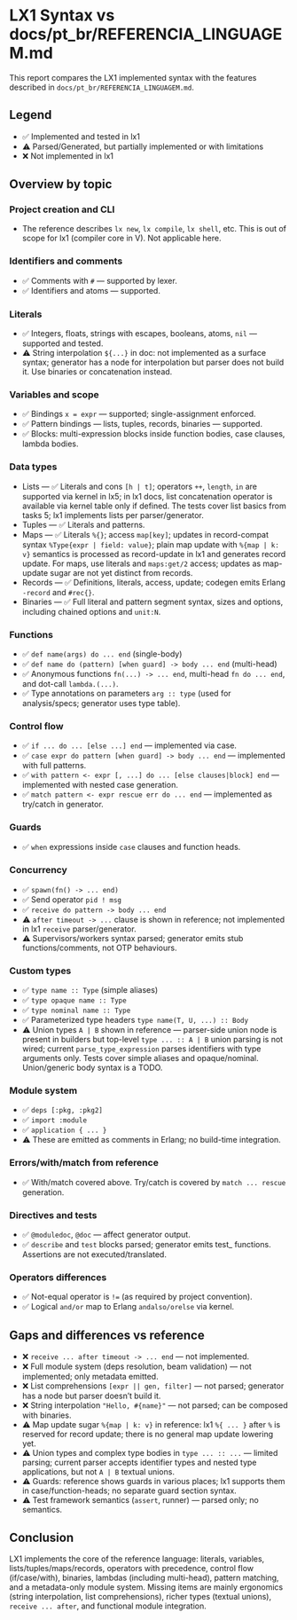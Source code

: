 # LX1 Syntax vs docs/pt_br/REFERENCIA_LINGUAGEM.md

This report compares the LX1 implemented syntax with the features described in `docs/pt_br/REFERENCIA_LINGUAGEM.md`.

## Legend
- ✅ Implemented and tested in lx1
- ⚠️ Parsed/Generated, but partially implemented or with limitations
- ❌ Not implemented in lx1

## Overview by topic

### Project creation and CLI
- The reference describes `lx new`, `lx compile`, `lx shell`, etc. This is out of scope for lx1 (compiler core in V). Not applicable here.

### Identifiers and comments
- ✅ Comments with `#` — supported by lexer.
- ✅ Identifiers and atoms — supported.

### Literals
- ✅ Integers, floats, strings with escapes, booleans, atoms, `nil` — supported and tested.
- ⚠️ String interpolation `${...}` in doc: not implemented as a surface syntax; generator has a node for interpolation but parser does not build it. Use binaries or concatenation instead.

### Variables and scope
- ✅ Bindings `x = expr` — supported; single-assignment enforced.
- ✅ Pattern bindings — lists, tuples, records, binaries — supported.
- ✅ Blocks: multi-expression blocks inside function bodies, case clauses, lambda bodies.

### Data types
- Lists — ✅ Literals and cons `[h | t]`; operators `++`, `length`, `in` are supported via kernel in lx5; in lx1 docs, list concatenation operator is available via kernel table only if defined. The tests cover list basics from tasks 5; lx1 implements lists per parser/generator.
- Tuples — ✅ Literals and patterns.
- Maps — ✅ Literals `%{}`; access `map[key]`; updates in record-compat syntax `%Type{expr | field: value}`; plain map update with `%{map | k: v}` semantics is processed as record-update in lx1 and generates record update. For maps, use literals and `maps:get/2` access; updates as map-update sugar are not yet distinct from records.
- Records — ✅ Definitions, literals, access, update; codegen emits Erlang `-record` and `#rec{}`.
- Binaries — ✅ Full literal and pattern segment syntax, sizes and options, including chained options and `unit:N`.

### Functions
- ✅ `def name(args) do ... end` (single-body)
- ✅ `def name do (pattern) [when guard] -> body ... end` (multi-head)
- ✅ Anonymous functions `fn(...) -> ... end`, multi-head `fn do ... end`, and dot-call `lambda.(...)`.
- ✅ Type annotations on parameters `arg :: type` (used for analysis/specs; generator uses type table).

### Control flow
- ✅ `if ... do ... [else ...] end` — implemented via case.
- ✅ `case expr do pattern [when guard] -> body ... end` — implemented with full patterns.
- ✅ `with pattern <- expr [, ...] do ... [else clauses|block] end` — implemented with nested case generation.
- ✅ `match pattern <- expr rescue err do ... end` — implemented as try/catch in generator.

### Guards
- ✅ `when` expressions inside `case` clauses and function heads.

### Concurrency
- ✅ `spawn(fn() -> ... end)`
- ✅ Send operator `pid ! msg`
- ✅ `receive do pattern -> body ... end`
- ⚠️ `after timeout -> ...` clause is shown in reference; not implemented in lx1 `receive` parser/generator.
- ⚠️ Supervisors/workers syntax parsed; generator emits stub functions/comments, not OTP behaviours.

### Custom types
- ✅ `type name :: Type` (simple aliases)
- ✅ `type opaque name :: Type`
- ✅ `type nominal name :: Type`
- ✅ Parameterized type headers `type name(T, U, ...) :: Body`
- ⚠️ Union types `A | B` shown in reference — parser-side union node is present in builders but top-level `type ... :: A | B` union parsing is not wired; current `parse_type_expression` parses identifiers with type arguments only. Tests cover simple aliases and opaque/nominal. Union/generic body syntax is a TODO.

### Module system
- ✅ `deps [:pkg, :pkg2]`
- ✅ `import :module`
- ✅ `application { ... }`
- ⚠️ These are emitted as comments in Erlang; no build-time integration.

### Errors/with/match from reference
- ✅ With/match covered above. Try/catch is covered by `match ... rescue` generation.

### Directives and tests
- ✅ `@moduledoc`, `@doc` — affect generator output.
- ✅ `describe` and `test` blocks parsed; generator emits test_ functions. Assertions are not executed/translated.

### Operators differences
- ✅ Not-equal operator is `!=` (as required by project convention).
- ✅ Logical `and/or` map to Erlang `andalso/orelse` via kernel.

## Gaps and differences vs reference

- ❌ `receive ... after timeout -> ... end` — not implemented.
- ❌ Full module system (deps resolution, beam validation) — not implemented; only metadata emitted.
- ❌ List comprehensions `[expr || gen, filter]` — not parsed; generator has a node but parser doesn’t build it.
- ❌ String interpolation `"Hello, #{name}"` — not parsed; can be composed with binaries.
- ⚠️ Map update sugar `%{map | k: v}` in reference: lx1 `%{ ... }` after `%` is reserved for record update; there is no general map update lowering yet.
- ⚠️ Union types and complex type bodies in `type ... :: ...` — limited parsing; current parser accepts identifier types and nested type applications, but not `A | B` textual unions.
- ⚠️ Guards: reference shows guards in various places; lx1 supports them in case/function-heads; no separate guard section syntax.
- ⚠️ Test framework semantics (`assert`, runner) — parsed only; no semantics.

## Conclusion

LX1 implements the core of the reference language: literals, variables, lists/tuples/maps/records, operators with precedence, control flow (if/case/with), binaries, lambdas (including multi-head), pattern matching, and a metadata-only module system. Missing items are mainly ergonomics (string interpolation, list comprehensions), richer types (textual unions), `receive ... after`, and functional module integration.